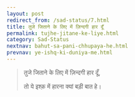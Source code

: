 ```yaml
---
layout: post
redirect_from: /sad-status/7.html
title: तुजे जिताने के लिए में ज़िन्दगी हार दूँ
permalink: tujhe-jitane-ke-liye.html
category: Sad-Status
nextnav: bahut-sa-pani-chhupaya-he.html
prevnav: ye-ishq-ki-duniya-me.html 
---
```

>तुजे जिताने के लिए में ज़िन्दगी हार दूँ,
>
> तो ये इश्क़ में हारना क्यां बड़ी बात हे। 